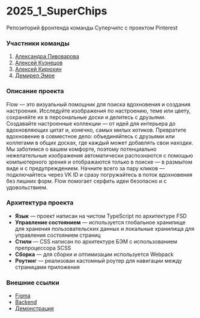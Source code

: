 # 2025_1_SuperChips
Репозиторий фронтенда команды Суперчипс с проектом Pinterest

### Участники команды
 1. [Александра Пивоварова](https://github.com/alx314vo)
 2. [Алексей Кузнецов](https://github.com/forgeup)
 3. [Алексей Кирюхин](https://github.com/Valekir)
 4. [Демирел Эмре](https://github.com/emresha)

 ### Описание проекта
Flow — это визуальный помощник для поиска вдохновения и создания настроения.
Исследуйте изображения по настроению, теме или цвету, сохраняйте их в персональные доски и делитесь с друзьями.
Создавайте настроенные коллекции — от идей для интерьера до вдохновляющих цитат и, конечно, самых милых котиков.
Превратите вдохновение в совместное дело: объединяйтесь с друзьями или коллегами в общих досках, где каждый может добавлять свои находки.
Мы заботимся о вашем комфорте, поэтому потенциально нежелательные изображения автоматически распознаются с помощью компьютерного зрения и отображаются только в поиске — в размытом виде и с предупреждением.
Начните всего за пару кликов — подключайтесь через VK ID и сразу погружайтесь в поток вдохновения без лишних форм.
Flow помогает серфить идеи безопасно и с удовольствием.

 ### Архитектура проекта
 - **Язык** — проект написан на чистом TypeScript по архитектуре FSD
 - **Управление состоянием** — используется глобальное хранилище для хранения пользовательских данных и локальные хранилища для управления состоянием страниц
 - **Стили** — CSS написан по архитектуре БЭМ с использованием препроцессора SCSS
 - **Сборка** — для сборки и оптимизации используется Webpack
 - **Роутинг** — реализован кастомный роутер для навигации между страницами приложения

### Внешние ссылки
 - [Figma](https://www.figma.com/design/2XIfIpY4AGnqWHZM7NmWps/flow?node-id=0-1&t=rHBuId1qvp1hDG12-1)
 - [Backend](https://github.com/go-park-mail-ru/2025_1_SuperChips)
 - [Демонстрация](https://disk.yandex.ru/i/TREOy2P-WH9d0g)
